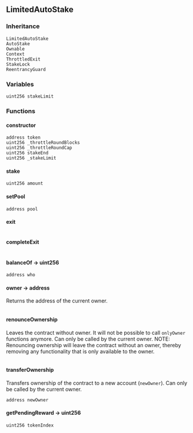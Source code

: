 ## LimitedAutoStake





### Inheritance

```
LimitedAutoStake
AutoStake
Ownable
Context
ThrottledExit
StakeLock
ReentrancyGuard
```

### Variables

```Solidity
uint256 stakeLimit
```

### Functions

#### constructor





```Solidity
address token 
uint256 _throttleRoundBlocks 
uint256 _throttleRoundCap 
uint256 stakeEnd 
uint256 _stakeLimit 
```
#### stake





```Solidity
uint256 amount 
```
#### setPool





```Solidity
address pool 
```
#### exit





```Solidity
```
#### completeExit





```Solidity
```
#### balanceOf → uint256





```Solidity
address who 
```
#### owner → address



Returns the address of the current owner.

```Solidity
```
#### renounceOwnership



Leaves the contract without owner. It will not be possible to call
`onlyOwner` functions anymore. Can only be called by the current owner.
NOTE: Renouncing ownership will leave the contract without an owner,
thereby removing any functionality that is only available to the owner.

```Solidity
```
#### transferOwnership



Transfers ownership of the contract to a new account (`newOwner`).
Can only be called by the current owner.

```Solidity
address newOwner 
```
#### getPendingReward → uint256





```Solidity
uint256 tokenIndex 
```



